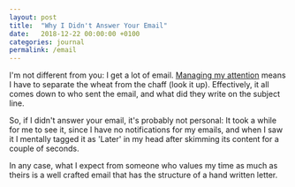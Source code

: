 ```yaml
---
layout: post
title:  "Why I Didn't Answer Your Email"
date:   2018-12-22 00:00:00 +0100
categories: journal
permalink: /email
---
```

I'm not different from you: I get a lot of email. [Managing my attention](/deep-work) means I have to separate the wheat from the chaff (look it up). Effectively, it all comes down to who sent the email, and what did they write on the subject line.

So, if I didn't answer your email, it's probably not personal: It took a while for me to see it, since I have no notifications for my emails, and when I saw it I mentally tagged it as 'Later' in my head after skimming its content for a couple of seconds.

In any case, what I expect from someone who values my time as much as theirs is a well crafted email that has the structure of a hand written letter.
